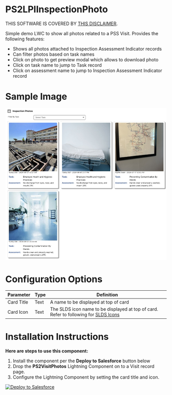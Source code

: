 # PS2LPIInspectionPhoto
THIS SOFTWARE IS COVERED BY [THIS DISCLAIMER](https://raw.githubusercontent.com/thedges/Disclaimer/master/disclaimer.txt).

Simple demo LWC to show all photos related to a PSS Visit. Provides the following features:
* Shows all photos attached to Inspection Assessment Indicator records
* Can filter photos based on task names
* Click on photo to get preview modal which allows to download photo
* Click on task name to jump to Task record
* Click on assessment name to jump to Inspection Assessment Indicator record

# Sample Image
![alt text](https://github.com/thedges/PS2LPIInspectionPhoto/blob/main/PS2LPIInspectionPhoto.jpg "PS2LPIInspectionPhoto")

# Configuration Options

| Parameter  | Type | Definition |
| ------------- | ------------- |------------- |
| Card Title | Text | A name to be displayed at top of card |
| Card Icon | Text | The SLDS icon name to be displayed at top of card. Refer to following for [SLDS Icons](https://www.lightningdesignsystem.com/icons/) |

# Installation Instructions

<b>Here are steps to use this component:</b>
  1. Install the component per the **Deploy to Salesforce** button below
  2. Drop the **PS2VisitPhotos** Lightning Component on to a Visit record page.
  3. Configure the Lightning Component by setting the card title and icon.

     
<a href="https://githubsfdeploy.herokuapp.com?owner=thedges&repo=PS2LPIInspectionPhoto&ref=main">
  <img alt="Deploy to Salesforce"
       src="https://raw.githubusercontent.com/afawcett/githubsfdeploy/master/deploy.png">
</a>
